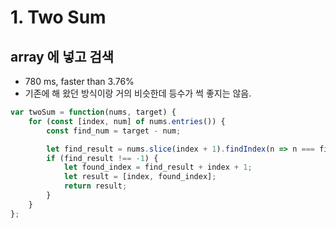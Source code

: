 # 1. Two Sum

## array 에 넣고 검색
* 780 ms, faster than 3.76%
* 기존에 해 왔던 방식이랑 거의 비슷한데 등수가 썩 좋지는 않음.

```javascript
var twoSum = function(nums, target) {
    for (const [index, num] of nums.entries()) {
        const find_num = target - num;

        let find_result = nums.slice(index + 1).findIndex(n => n === find_num);
        if (find_result !== -1) {
            let found_index = find_result + index + 1;
            let result = [index, found_index];
            return result;
        }
    }
};
```